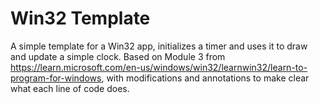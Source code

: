 # Win32 Template
A simple template for a Win32 app, initializes a timer and uses it to draw and update a simple clock. 
Based on Module 3 from https://learn.microsoft.com/en-us/windows/win32/learnwin32/learn-to-program-for-windows, with modifications and annotations to make clear what each line of code does.
